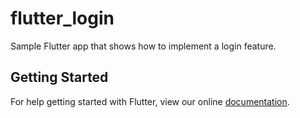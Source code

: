# flutter_login

Sample Flutter app that shows how to implement a login feature.

## Getting Started

For help getting started with Flutter, view our online
[documentation](https://flutter.io/).
